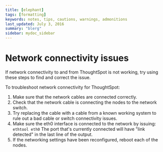 ```yaml
---
title: [elephant]
tags: [formatting]
keywords: notes, tips, cautions, warnings, admonitions
last_updated: July 3, 2016
summary: "blerg"
sidebar: mydoc_sidebar
---
```

# Network connectivity issues

If network connectivity to and from ThoughtSpot is not working, try using these steps to find and correct the issue.

To troubleshoot network connectivity for ThoughtSpot:

1.   Make sure that the network cables are connected correctly. 
2.   Check that the network cable is connecting the nodes to the network switch. 
3.   Try replacing the cable with a cable from a known working system to rule out a bad cable or switch connectivity issues. 
4.   Make sure the eth0 interface is connected to the network by issuing: `ethtool eth0` The port that's currently connected will have "link detected" in the last line of the output.
5.   If the networking settings have been reconfigured, reboot each of the nodes. 

